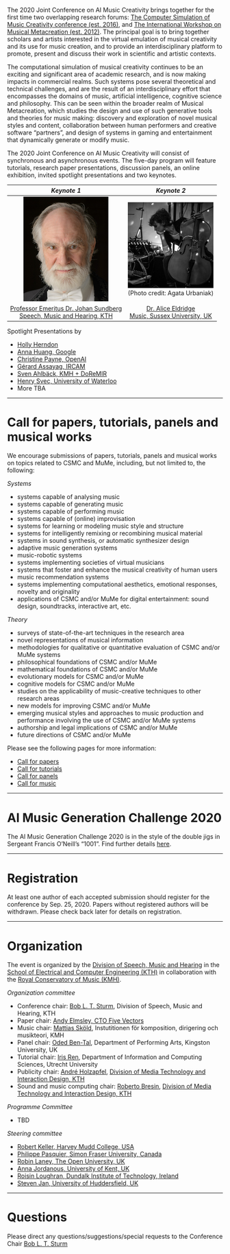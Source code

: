 The 2020 Joint Conference on AI Music Creativity brings together for the first time two overlapping research forums: [The Computer Simulation of Music Creativity conference (est. 2016)](https://csmc2018.wordpress.com/), and [The International Workshop on Musical Metacreation (est. 2012)](http://musicalmetacreation.org/). The principal goal is to bring together scholars and artists interested in the virtual emulation of musical creativity and its use for music creation, and to provide an interdisciplinary platform to promote, present and discuss their work in scientific and artistic contexts.

The computational simulation of musical creativity continues to be an exciting and significant area of academic research, and is now making impacts in commercial realms. Such systems pose several theoretical and technical challenges, and are the result of an interdisciplinary effort that encompasses the domains of music, artificial intelligence, cognitive science and philosophy. This can be seen within the broader realm of Musical Metacreation, which studies the design and use of such generative tools and theories for music making: discovery and exploration of novel musical styles and content, collaboration between human performers and creative software “partners”, and design of systems in gaming and entertainment that dynamically generate or modify music.

The 2020 Joint Conference on AI Music Creativity will consist of synchronous and asynchronous events. The five-day program will feature tutorials, research paper presentations, discussion panels, an online exhibition, invited spotlight presentations and two keynotes.

*Keynote 1* | *Keynote 2*
:-------------------------:|:-------------------------:
![](./Speakers/Sundberg.jpg) | ![](./Speakers/Eldridge.jpg)<br /> (Photo credit: Agata Urbaniak)
[Professor Emeritus Dr. Johan Sundberg <br />Speech, Music and Hearing, KTH](https://scholar.google.co.uk/citations?user=UXXUEcoAAAAJ&hl=en&oi=ao) | [Dr. Alice Eldridge <br /> Music, Sussex University, UK](https://profiles.sussex.ac.uk/p127749-alice-eldridge) 

Spotlight Presentations by
* [Holly Herndon](https://www.hollyherndon.com)
* [Anna Huang, Google](https://research.google/people/105787)
* [Christine Payne, OpenAI](http://christinemcleavey.com)
* [Gérard Assayag, IRCAM](https://www.ircam.fr/person/gerard-assayag)
* [Sven Ahlbäck, KMH + DoReMIR](https://scorecloud.com)
* [Henry Svec, University of Waterloo](http://www.henryadamsvec.ca)
* More TBA

---

# Call for papers, tutorials, panels and musical works
We encourage submissions of papers, tutorials, panels and musical works on topics related to CSMC and MuMe, including, but not limited to, the following:

_Systems_
* systems capable of analysing music
* systems capable of generating music 
* systems capable of performing music 
* systems capable of (online) improvisation
* systems for learning or modeling music style and structure
* systems for intelligently remixing or recombining musical material
* systems in sound synthesis, or automatic synthesizer design
* adaptive music generation systems
* music-robotic systems
* systems implementing societies of virtual musicians
* systems that foster and enhance the musical creativity of human users
* music recommendation systems
* systems implementing computational aesthetics, emotional responses, novelty and originality
* applications of CSMC and/or MuMe for digital entertainment: sound design, soundtracks, interactive art, etc. 

_Theory_
* surveys of state-of-the-art techniques in the research area
* novel representations of musical information
* methodologies for qualitative or quantitative evaluation of CSMC and/or MuMe systems
* philosophical foundations of CSMC and/or MuMe
* mathematical foundations of CSMC and/or MuMe
* evolutionary models for CSMC and/or MuMe
* cognitive models for CSMC and/or MuMe
* studies on the applicability of music-creative techniques to other research areas
* new models for improving CSMC and/or MuMe
* emerging musical styles and approaches to music production and performance involving the use of CSMC and/or MuMe systems 
* authorship and legal implications of CSMC and/or MuMe
* future directions of CSMC and/or MuMe

Please see the following pages for more information:
* [Call for papers](callforpapers.md)
* [Call for tutorials](callfortutorials.md)
* [Call for panels](callforpanels.md)
* [Call for music](callformusic.md)

---
# AI Music Generation Challenge 2020

The AI Music Generation Challenge 2020 is in the style of the double jigs in Sergeant Francis O’Neill’s “1001”. Find further details [here](https://www.kth.se/polopoly_fs/1.946479.1576507895!/MusicAI_Challenge_2020.pdf).

---
# Registration
At least one author of each accepted submission should register for the conference by Sep. 25, 2020. Papers without registered authors will be withdrawn. Please check back later for details on registration.

---

# Organization 
The event is organized by the [Division of Speech, Music and Hearing](https://www.kth.se/tmh/division-of-speech-music-and-hearing-1.780110) in the [School of Electrical and Computer Engineering (KTH)](https://www.kth.se/en/eecs) in collaboration with the [Royal Conservatory of Music (KMH)](https://www.kmh.se/).

_Organization committee_
* Conference chair: [Bob L. T. Sturm](https://www.kth.se/profile/bobs), Division of Speech, Music and Hearing, KTH
* Paper chair: [Andy Elmsley, CTO Five Vectors](https://www.fivevectors.io/)
* Music chair: [Mattias Sköld](http://www.mattiasskold.com/), Instutitionen för komposition, dirigering och musikteori, KMH
* Panel chair: [Oded Ben-Tal](http://obental.wixsite.com/main), Department of Performing Arts, Kingston University, UK
* Tutorial chair: [Iris Ren](y.ren@uu.nl), Department of Information and Computing Sciences, Utrecht University
* Publicity chair: [André Holzapfel](https://www.kth.se/profile/holzap), [Division of Media Technology and Interaction Design, KTH](https://www.kth.se/mid/)
* Sound and music computing chair: [Roberto Bresin](https://www.kth.se/profile/roberto), [Division of Media Technology and Interaction Design, KTH](https://www.kth.se/mid/)

_Programme Committee_
* TBD

_Steering committee_
* [Robert Keller, Harvey Mudd College, USA](https://www.cs.hmc.edu/~keller/)
* [Philippe Pasquier, Simon Fraser University, Canada](http://philippepasquier.com/)
* [Robin Laney, The Open University, UK](http://mcs.open.ac.uk/rcl46/)
* [Anna Jordanous, University of Kent, UK](https://www.cs.kent.ac.uk/people/staff/akj22)
* [Roisin Loughran, Dundalk Institute of Technology, Ireland](https://loughranroisin.wordpress.com/)
* [Steven Jan, University of Huddersfield, UK](https://pure.hud.ac.uk/en/persons/steven-jan)

---

# Questions
Please direct any questions/suggestions/special requests to the Conference Chair [Bob L. T. Sturm](mailto:bobs@kth.se)  
